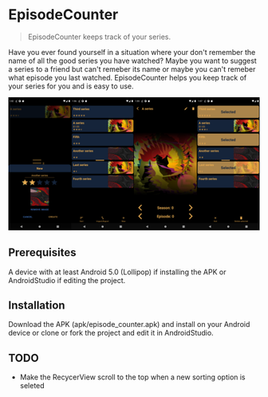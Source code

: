# EpisodeCounter
> EpisodeCounter keeps track of your series.

Have you ever found yourself in a situation where your don't remember the name of all the good series you have watched? Maybe you want to suggest a series to a friend but can't remeber its name or maybe you can't remeber what episode you last watched. EpisodeCounter helps you keep track of your series for you and is easy to use.


![](intro_image.png)

## Prerequisites

A device with at least Android 5.0 (Lollipop) if installing the APK or AndroidStudio if editing the project.

## Installation

Download the APK (apk/episode_counter.apk) and install on your Android device or clone or fork the project and edit it in AndroidStudio.

## TODO

- Make the RecycerView scroll to the top when a new sorting option is seleted

